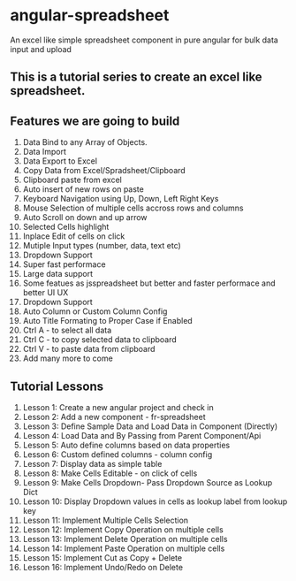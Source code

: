 # angular-spreadsheet
An excel like simple spreadsheet component in pure angular for bulk data input and upload

## This is a tutorial series to create an excel like spreadsheet.

## Features we are going to build
1. Data Bind to any Array of Objects.
2. Data Import
3. Data Export to Excel
4. Copy Data from Excel/Spradsheet/Clipboard
5. Clipboard paste from excel
6. Auto insert of new rows on paste
7. Keyboard Navigation using Up, Down, Left Right Keys
8. Mouse Selection of multiple cells accross rows and columns
9. Auto Scroll on down and up arrow
10. Selected Cells highlight
11. Inplace Edit of cells on click
12. Mutiple Input types (number, data, text etc)
13. Dropdown Support
14. Super fast performace
15. Large data support
16. Some featues as jsspreadsheet but better and faster performace and better UI UX
17. Dropdown Support
18. Auto Column or Custom Column Config
19. Auto Title Formating to Proper Case if Enabled
20. Ctrl A - to select all data
21. Ctrl C - to copy selected data to clipboard
22. Ctrl V - to paste data from clipboard
23. Add many more to come

## Tutorial Lessons
1. Lesson 1: Create a new angular project and check in
2. Lesson 2: Add a new component - fr-spreadsheet
3. Lesson 3: Define Sample Data and Load Data in Component (Directly)
4. Lesson 4: Load Data and By Passing from Parent Component/Api
5. Lesson 5: Auto define columns based on data properties
6. Lesson 6: Custom defined columns - column config
7. Lesson 7: Display data as simple table
8. Lesson 8: Make Cells Editable - on click of cells
9. Lesson 9: Make Cells Dropdown- Pass Dropdown Source as Lookup Dict
10. Lesson 10: Display Dropdown values in cells as lookup label from lookup key
11. Lesson 11: Implement Multiple Cells Selection
12. Lesson 12: Implement Copy Operation on multiple cells
13. Lesson 13: Implement Delete Operation on multiple cells
13. Lesson 14: Implement Paste Operation on multiple cells
14. Lesson 15: Implement Cut as Copy + Delete 
15. Lesson 16: Implement Undo/Redo on Delete

